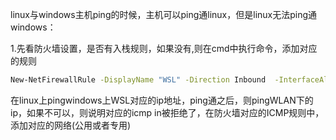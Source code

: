linux与windows主机ping的时候，主机可以ping通linux，但是linux无法ping通windows：

1.先看防火墙设置，是否有入栈规则，如果没有,则在cmd中执行命令，添加对应的规则
```cmd
New-NetFirewallRule -DisplayName "WSL" -Direction Inbound  -InterfaceAlias "vEthernet (WSL)"  -Action Allow
```
在linux上pingwindows上WSL对应的ip地址，ping通之后，则pingWLAN下的ip，如果不可以，则说明对应的icmp in被拒绝了，在防火墙对应的ICMP规则中，添加对应的网络(公用或者专用)